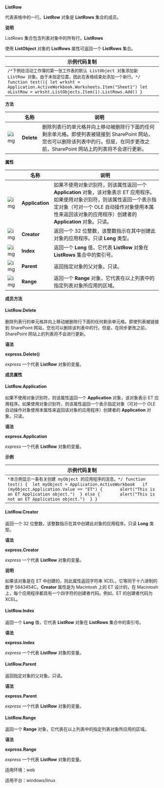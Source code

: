 **ListRow**



代表表格中的一行。**ListRow** 对象是 **ListRows** 集合的成员。

**说明**

ListRows 集合包含列表对象中的所有行。**ListRows**

使用 **ListObject** 对象的 **ListRows** 属性可返回一个 **ListRows** 集合。

| 示例代码复制                                                 |
| ------------------------------------------------------------ |
| `/*下例给活动工作簿的第一张工作表的默认 ListObject 对象添加新 ListRow 对象。由于未指定位置，因此在表格结束处添加一个新行。*/ function test(){ let wrksht = Application.ActiveWorkbook.Worksheets.Item("Sheet1") let oListRow = wrksht.ListObjects.Item(1).ListRows.Add() }` |

**方法**

|                                                              | 名称       | 说明                                                         |
| ------------------------------------------------------------ | ---------- | ------------------------------------------------------------ |
| ![img](https://qn.cache.wpscdn.cn/encs/doc/office_v19/gif/methods.gif) | **Delete** | 删除列表行的单元格并向上移动被删除行下面的任何剩余单元格。即使列表被链接到 SharePoint 网站，您也可以删除该列表中的行。但是，在同步更改之前，SharePoint 网站上的列表将不会进行更新。 |

**属性**

|                                                              | 名称            | 说明                                                         |
| ------------------------------------------------------------ | --------------- | ------------------------------------------------------------ |
| ![img](https://qn.cache.wpscdn.cn/encs/doc/office_v19/gif/properties.gif) | **Application** | 如果不使用对象识别符，则该属性返回一个 **Application** 对象，该对象表示 ET 应用程序。如果使用对象识别符，则该属性返回一个表示指定对象（可对一个 OLE 自动操作对象使用本属性来返回该对象的应用程序）创建者的 **Application** 对象。只读。 |
| ![img](https://qn.cache.wpscdn.cn/encs/doc/office_v19/gif/properties.gif) | **Creator**     | 返回一个 32 位整数，该整数指示在其中创建此对象的应用程序。只读 **Long** 类型。 |
| ![img](https://qn.cache.wpscdn.cn/encs/doc/office_v19/gif/properties.gif) | **Index**       | 返回一个 **Long** 值，它代表 **ListRow** 对象在 **ListRows** 集合中的索引号。 |
| ![img](https://qn.cache.wpscdn.cn/encs/doc/office_v19/gif/properties.gif) | **Parent**      | 返回指定对象的父对象。只读。                                 |
| ![img](https://qn.cache.wpscdn.cn/encs/doc/office_v19/gif/properties.gif) | **Range**       | 返回一个 **Range** 对象，它代表在以上列表中的指定列表对象所应用的区域。 |

**成员方法**

#### **ListRow.Delete**

删除列表行的单元格并向上移动被删除行下面的任何剩余单元格。即使列表被链接到 SharePoint 网站，您也可以删除该列表中的行。但是，在同步更改之前，SharePoint 网站上的列表将不会进行更新。

**语法**

**express.Delete()**

*express*   一个代表 **ListRow** 对象的变量。

**成员属性**

#### **ListRow.Application**

如果不使用对象识别符，则该属性返回一个 **Application** 对象，该对象表示 ET 应用程序。如果使用对象识别符，则该属性返回一个表示指定对象（可对一个 OLE 自动操作对象使用本属性来返回该对象的应用程序）创建者的 **Application** 对象。只读。

**语法**

**express.Application**

*express*   一个代表 **ListRow** 对象的变量。

**示例**

| 示例代码复制                                                 |
| ------------------------------------------------------------ |
| `*本示例显示一条有关创建 myObject 的应用程序的消息。*/ function test() { 	let myObject = Application.ActiveWorkbook 	if (myObject.Application.Value == "ET") { 		alert("This is an ET Application object.") 	} else { 		alert("This is not an ET Application object.") 	} }` |

#### **ListRow.Creator**

返回一个 32 位整数，该整数指示在其中创建此对象的应用程序。只读 **Long** 类型。

**语法**

**express.Creator**

*express*   一个代表 **ListRow** 对象的变量。

**说明**

如果该对象是在 ET 中创建的，则此属性返回字符串 XCEL，它等同于十六进制的数字 5843454C。**Creator** 属性是为 Macintosh 上的 ET 设计的，在 Macintosh 上，每个应用程序都具有一个四字符的创建者代码。例如，ET 的创建者代码为 XCEL。

#### **ListRow.Index**

返回一个 **Long** 值，它代表 **ListRow** 对象在 **ListRows** 集合中的索引号。

**语法**

**express.Index**

*express*   一个代表 **ListRow** 对象的变量。

#### **ListRow.Parent**

返回指定对象的父对象。只读。

**语法**

**express.Parent**

*express*   一个代表 **ListRow** 对象的变量。

#### **ListRow.Range**

返回一个 **Range** 对象，它代表在以上列表中的指定列表对象所应用的区域。

**语法**

**express.Range**

*express*   一个代表 **ListRow** 对象的变量。

适用环境：web

适用平台：windows/linux